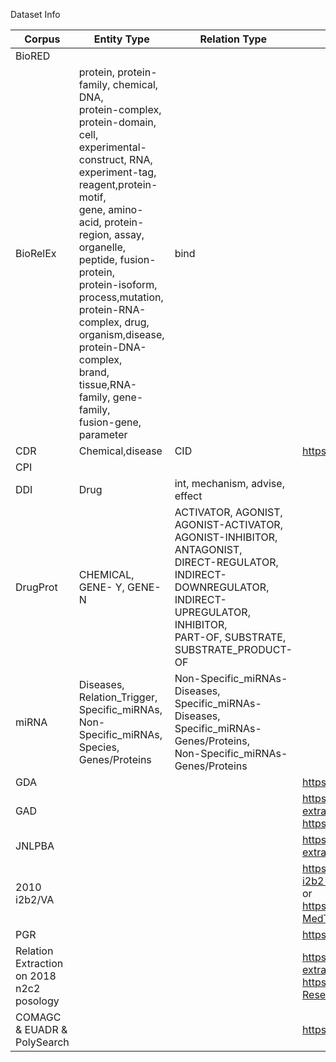 Dataset Info

| Corpus   | Entity Type                                                  | Relation Type                                                | Url  | Other |
| -------- | ------------------------------------------------------------ | ------------------------------------------------------------ | ---- | ----- |
| BioRED   |                                                              |                                                              |      |       |
| BioRelEx | protein, protein-family, chemical, DNA,<br/>protein-complex, protein-domain, cell,<br/>experimental-construct, RNA,<br/>experiment-tag, reagent,protein-motif,<br/>gene, amino-acid, protein-region, assay,<br/>organelle, peptide, fusion-protein,<br/>protein-isoform, process,mutation,<br/>protein-RNA-complex, drug,<br/>organism,disease, protein-DNA-complex,<br/>brand, tissue,RNA-family, gene-family,<br/>fusion-gene, parameter | bind                                                         |      |       |
| CDR      | Chemical,disease                                             | CID                                                          |  https://paperswithcode.com/dataset/cdr    |       |
| CPI      |                                                              |                                                              |      |       |
| DDI      | Drug                                                         | int, mechanism, advise, effect                               |      |       |
| DrugProt | CHEMICAL, GENE- Y, GENE- N                                   | ACTIVATOR, AGONIST,<br/>AGONIST-ACTIVATOR,<br/>AGONIST-INHIBITOR, ANTAGONIST,<br/>DIRECT-REGULATOR,<br/>INDIRECT-DOWNREGULATOR,<br/>INDIRECT-UPREGULATOR, INHIBITOR,<br/>PART-OF, SUBSTRATE,<br/>SUBSTRATE_PRODUCT-OF |      |       |
| miRNA    | Diseases, Relation_Trigger,<br/>Specific_miRNAs, Non-Specific_miRNAs,<br/>Species, Genes/Proteins | Non-Specific_miRNAs-Diseases,<br/>Specific_miRNAs-Diseases,<br/>Specific_miRNAs-Genes/Proteins,<br/>Non-Specific_miRNAs-Genes/Proteins |      |       |
|     GDA     |                                                              |                                                              |   https://paperswithcode.com/dataset/gda   |       |
|     GAD     |                                                              |                                                              | https://paperswithcode.com/sota/relation-extraction-on-gad     or  https://arxiv.org/pdf/2401.00579 |       |
|     JNLPBA     |                                                              |                                                              |  https://paperswithcode.com/sota/relation-extraction-on-jnlpba  |       |
|     2010 i2b2/VA    |                                                              |                                                              |  https://paperswithcode.com/dataset/2010-i2b2-va    or https://arxiv.org/pdf/2401.00579 or https://huggingface.co/datasets/nlpie/Llama2-MedTuned-Instructions|       |
|     PGR    |                                                              |                                                              |   https://paperswithcode.com/dataset/pgr  |       |
|Relation Extraction on 2018 n2c2 posology|                                |                                                               |https://paperswithcode.com/sota/relation-extraction-on-2018-n2c2-posology, https://github.com/onlyrohits/n2c2-NLP-Research-Data-Sets||
|     COMAGC  & EUADR & PolySearch  |                                                              |                                                              |     https://arxiv.org/pdf/2310.18463  |       |
